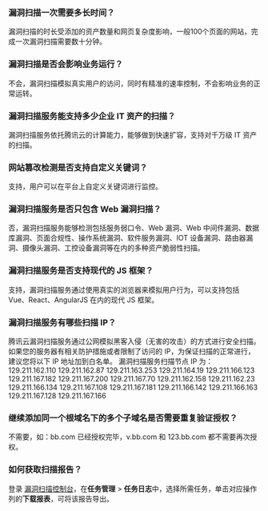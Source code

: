 ### 漏洞扫描一次需要多长时间？
漏洞扫描的时长受添加的资产数量和网页复杂度影响，一般100个页面的网站，完成一次漏洞扫描需要数十分钟。

### 漏洞扫描是否会影响业务运行？
不会，漏洞扫描模拟真实用户的访问，同时有精准的速率控制，不会影响业务的正常运转。

### 漏洞扫描服务能支持多少企业 IT 资产的扫描？
漏洞扫描服务依托腾讯云的计算能力，能够做到快速扩容，支持对千万级 IT 资产的扫描。

### 网站篡改检测是否支持自定义关键词？
支持，用户可以在平台上自定义关键词进行监控。

### 漏洞扫描服务是否只包含 Web 漏洞扫描？
否，漏洞扫描服务能够检测包括服务弱口令、Web 漏洞、Web 中间件漏洞、数据库漏洞、页面合规性、操作系统漏洞、软件服务漏洞、IOT 设备漏洞、路由器漏洞、摄像头漏洞、工控设备漏洞等在内的多种资产脆弱性扫描。

### 漏洞扫描服务是否支持现代的 JS 框架？
支持，漏洞扫描服务通过使用真实的浏览器来模拟用户行为，可以支持包括 Vue、React、AngularJS 在内的现代 JS 框架。

### 漏洞扫描服务有哪些扫描 IP？
腾讯云漏洞扫描服务通过公网模拟黑客入侵（无害的攻击）的方式进行安全扫描。如果您的服务器有相关防护措施或者限制了访问的 IP，为保证扫描的正常进行，建议您将以下 IP 地址加到白名单。
漏洞扫描服务扫描节点 IP 为：
129.211.162.110
129.211.162.87
129.211.163.253
129.211.164.19
129.211.166.123
129.211.167.182
129.211.167.200
129.211.167.70
129.211.162.158
129.211.162.23
129.211.166.134
129.211.167.108
129.211.167.181
129.211.166.142
129.211.166.163
129.211.167.128
129.211.167.166

### 继续添加同一个根域名下的多个子域名是否需要重复验证授权？
不需要，如：bb.com 已经授权完毕，v.bb.com 和 123.bb.com 都不需要再次授权。

### 如何获取扫描报告？
登录 [漏洞扫描控制台](https://console.cloud.tencent.com/narms/task-current)，在**任务管理** > **任务日志**中，选择所需任务，单击对应操作列的**下载报表**，可将该报告导出。
